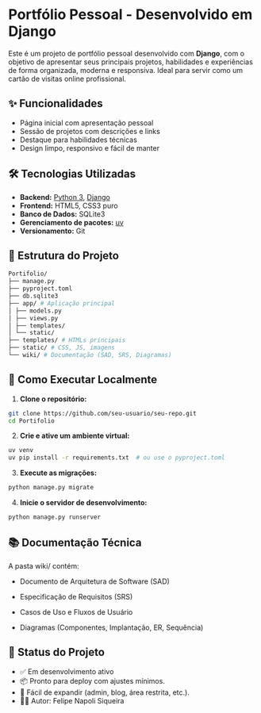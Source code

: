 # Portfólio Pessoal - Desenvolvido em Django

Este é um projeto de portfólio pessoal desenvolvido com **Django**, com o objetivo de apresentar seus principais projetos, habilidades e experiências de forma organizada, moderna e responsiva. Ideal para servir como um cartão de visitas online profissional.

## ✨ Funcionalidades

- Página inicial com apresentação pessoal
- Sessão de projetos com descrições e links
- Destaque para habilidades técnicas
- Design limpo, responsivo e fácil de manter

## 🛠️ Tecnologias Utilizadas

- **Backend:** [Python 3](https://www.python.org/), [Django](https://www.djangoproject.com/)
- **Frontend:** HTML5, CSS3 puro
- **Banco de Dados:** SQLite3
- **Gerenciamento de pacotes:** [uv](https://github.com/astral-sh/uv)
- **Versionamento:** Git

## 📁 Estrutura do Projeto

```bash
Portifolio/
├── manage.py
├── pyproject.toml
├── db.sqlite3
├── app/ # Aplicação principal
│ ├── models.py
│ ├── views.py
│ ├── templates/
│ └── static/
├── templates/ # HTMLs principais
├── static/ # CSS, JS, imagens
└── wiki/ # Documentação (SAD, SRS, Diagramas)
```

## 🚀 Como Executar Localmente

1. **Clone o repositório:**

```bash
git clone https://github.com/seu-usuario/seu-repo.git
cd Portifolio
```
2. **Crie e ative um ambiente virtual:**
```bash
uv venv
uv pip install -r requirements.txt  # ou use o pyproject.toml
```
3. **Execute as migrações:**
```bash
python manage.py migrate
```
4. **Inicie o servidor de desenvolvimento:**
```bash
python manage.py runserver
```

## 📚 Documentação Técnica

A pasta wiki/ contém:

- Documento de Arquitetura de Software (SAD)

- Especificação de Requisitos (SRS)

- Casos de Uso e Fluxos de Usuário

- Diagramas (Componentes, Implantação, ER, Sequência)

## 📌 Status do Projeto

- ✅ Em desenvolvimento ativo
- 📦 Pronto para deploy com ajustes mínimos.
- 🧩 Fácil de expandir (admin, blog, área restrita, etc.).
- 👨‍💻 Autor: Felipe Napoli Siqueira